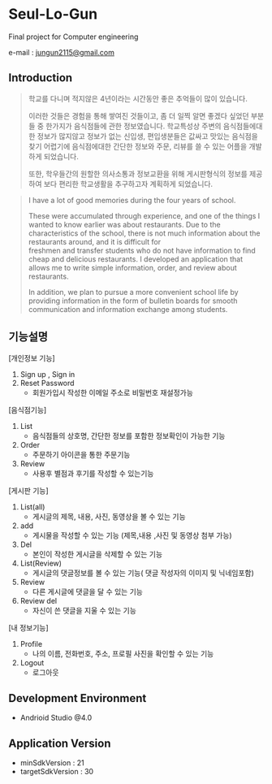 # Seul-Lo-Gun
Final project for Computer engineering

e-mail : jungun2115@gmail.com

## Introduction
> 학교를 다니며 적지않은 4년이라는 시간동안 좋은 추억들이 많이 있습니다.
>
> 이러한 것들은 경험을 통해 쌓여진 것들이고, 좀 더 일찍 알면 좋겠다 싶었던 부분들 중 한가지가 음식점들에 관한 정보였습니다.
> 학교특성상 주변의 음식점들에대한 정보가 많지않고 정보가 없는 신입생, 편입생분들은 값싸고 맛있는 음식점을 찾기 어렵기에 
> 음식점에대한 간단한 정보와 주문, 리뷰를 쓸 수 있는 어플을 개발하게 되었습니다. 
>
> 또한, 학우들간의 원할한 의사소통과 정보교환을 위해 게시판형식의 정보를 제공하여 보다 편리한 학교생활을 추구하고자 계획하게 되었습니다.

> I have a lot of good  memories during the four years of school.
>
> These were accumulated through experience, and one of the things I wanted to know earlier was about restaurants.
> Due to the characteristics of the school, there is not much information about the restaurants around, and it is difficult for  
> freshmen and transfer students who do not have information to find cheap and delicious restaurants.
> I developed an application that allows me to write simple information, order, and review about restaurants.
>
> In addition, we plan to pursue a more convenient school life by providing information in the form of bulletin boards for smooth 
> communication and information exchange among students.

## 기능설명 
[개인정보 기능] 
1. Sign up , Sign in
2. Reset Password 
    - 회원가입시 작성한 이메일 주소로 비밀번호 재설정가능
  
[음식점기능]
1. List 
    - 음식점들의 상호명, 간단한 정보를 포함한 정보확인이 가능한 기능
2. Order 
    - 주문하기 아이콘을 통한 주문기능 
3. Review 
    - 사용후 별점과 후기를 작성할 수 있는기능

[게시판 기능]
1. List(all)
    - 게시글의 제목, 내용, 사진, 동영상을 볼 수 있는 기능
2. add
    - 게시물을 작성할 수 있는 기능 (제목,내용 ,사진 및 동영상 첨부 가능)
3. Del
    - 본인이 작성한 게시글을 삭제할 수 있는 기능
4. List(Review)
    - 게시글의 댓글정보를 볼 수 있는 기능( 댓글 작성자의 이미지 및 닉네임포함) 
5. Review 
    - 다른 게시글에 댓글을 달 수 있는 기능
6. Review del 
    - 자신이 쓴 댓글을 지울 수 있는 기능

[내 정보기능]
1. Profile
    - 나의 이름, 전화번호, 주소, 프로필 사진을 확인할 수 있는 기능
2. Logout
    - 로그아웃 

## Development Environment
- Andrioid Studio @4.0

## Application Version
- minSdkVersion : 21
- targetSdkVersion : 30
